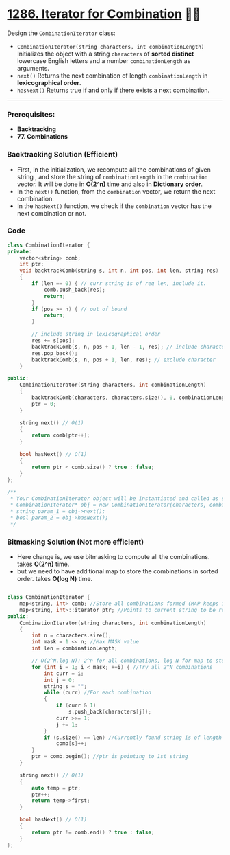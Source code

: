 # [1286. Iterator for Combination](https://leetcode.com/problems/iterator-for-combination/) 🌟🌟

Design the `CombinationIterator` class:

-   `CombinationIterator(string characters, int combinationLength)` Initializes the object with a string `characters` of **sorted distinct** lowercase English letters and a number `combinationLength` as arguments.
-   `next()` Returns the next combination of length `combinationLength` in **lexicographical order**.
-   `hasNext()` Returns true if and only if there exists a next combination.

---
### Prerequisites:
- **Backtracking**
- **77. Combinations**

### Backtracking Solution (Efficient)

-   First, in the initialization, we recompute all the combinations of given string , and store the
    string of `combinationLength` in the `combination` vector. It will be done in **O(2^n)** time and also in **Dictionary order**.
-   In the `next()` function, from the `combination` vector, we return the next combination.
-   In the `hasNext()` function, we check if the `combination` vector has the next combination or not.

### Code

```cpp
class CombinationIterator {
private:
    vector<string> comb;
    int ptr;
    void backtrackComb(string s, int n, int pos, int len, string res)
    {
        if (len == 0) { // curr string is of req len, include it.
            comb.push_back(res);
            return;
        }
        if (pos >= n) { // out of bound
            return;
        }

        // include string in lexicographical order
        res += s[pos];
        backtrackComb(s, n, pos + 1, len - 1, res); // include character
        res.pop_back();
        backtrackComb(s, n, pos + 1, len, res); // exclude character
    }

public:
    CombinationIterator(string characters, int combinationLength)
    {
        backtrackComb(characters, characters.size(), 0, combinationLength, ""); // O(2^N)
        ptr = 0;
    }

    string next() // O(1)
    {
        return comb[ptr++];
    }

    bool hasNext() // O(1)
    {
        return ptr < comb.size() ? true : false;
    }
};

/**
 * Your CombinationIterator object will be instantiated and called as such:
 * CombinationIterator* obj = new CombinationIterator(characters, combinationLength);
 * string param_1 = obj->next();
 * bool param_2 = obj->hasNext();
 */
```

### Bitmasking Solution (Not more efficient)

-   Here change is, we use bitmasking to compute all the combinations. takes **O(2^n)** time.
-   but we need to have additional map to store the combinations in sorted order. takes **O(log N)** time.

```cpp

class CombinationIterator {
    map<string, int> comb; //Store all combinations formed (MAP keeps in ASC order)
    map<string, int>::iterator ptr; //Points to current string to be returned
public:
    CombinationIterator(string characters, int combinationLength)
    {
        int n = characters.size();
        int mask = 1 << n; //Max MASK value
        int len = combinationLength;

        // O(2^N.log N): 2^n for all combinations, log N for map to store all combinations
        for (int i = 1; i < mask; ++i) { //Try all 2^N combinations
            int curr = i;
            int j = 0;
            string s = "";
            while (curr) //For each combination
            {
                if (curr & 1)
                    s.push_back(characters[j]);
                curr >>= 1;
                j += 1;
            }
            if (s.size() == len) //Currently found string is of length len (required)
                comb[s]++;
        }
        ptr = comb.begin(); //ptr is pointing to 1st string
    }

    string next() // O(1)
    {
        auto temp = ptr;
        ptr++;
        return temp->first;
    }

    bool hasNext() // O(1)
    {
        return ptr != comb.end() ? true : false;
    }
};
```
